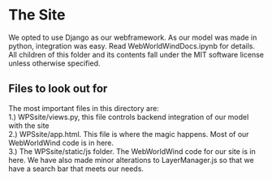 # The Site
We opted to use Django as our webframework. As our model was made in python, integration was easy. Read WebWorldWindDocs.ipynb for details. All children of this folder and its contents fall under the MIT software license unless otherwise specified.

## Files to look out for

The most important files in this directory are: <br/>
1.) WPSsite/views.py, this file controls backend integration of our model with the site <br/>
2.) WPSsite/app.html. This file is where the magic happens. Most of our WebWorldWind code is in here. <br/>
3.) The WPSsite/static/js folder. The WebWorldWind code for our site is in here. We have also made minor alterations to LayerManager.js 
so that we have a search bar that meets our needs.
